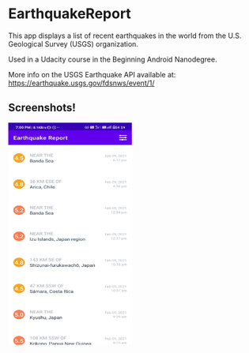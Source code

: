 EarthquakeReport
===================================

This app displays a list of recent earthquakes in the world
from the U.S. Geological Survey (USGS) organization.

Used in a Udacity course in the Beginning Android Nanodegree.

More info on the USGS Earthquake API available at:
https://earthquake.usgs.gov/fdsnws/event/1/

## Screenshots!
<img src="https://github.com/tanishq1306/EarthquakeReport/blob/main/ss.jpg" width ="250px" height ="450px">
